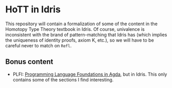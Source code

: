 # HoTT in Idris

This repository will contain a formalization of some of the content in the Homotopy Type Theory textbook in Idris.
Of course, univalence is inconsistent with the brand of pattern-matching that Idris has (which implies the uniqueness of identity proofs, axiom K, etc.), so we will have to be careful never to match on `Refl`.

## Bonus content
* PLFI: [Programming Language Foundations in Agda](https://plfa.github.io/), but in Idris. This only contains some of the sections I find interesting.
